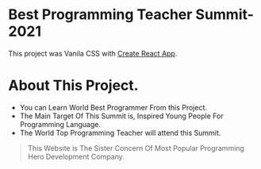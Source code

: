 # Best Programming Teacher Summit-2021

This project was Vanila CSS with [Create React App](https://github.com/facebook/create-react-app).

# About This Project.
* You can Learn World Best Programmer From this Project.
* The Main Target Of This Summit is, Inspired Young People For Programming Language.
* The World Top Programming Teacher will attend this Summit.
>This Website is The Sister Concern Of Most Popular Programming Hero Development Company.
